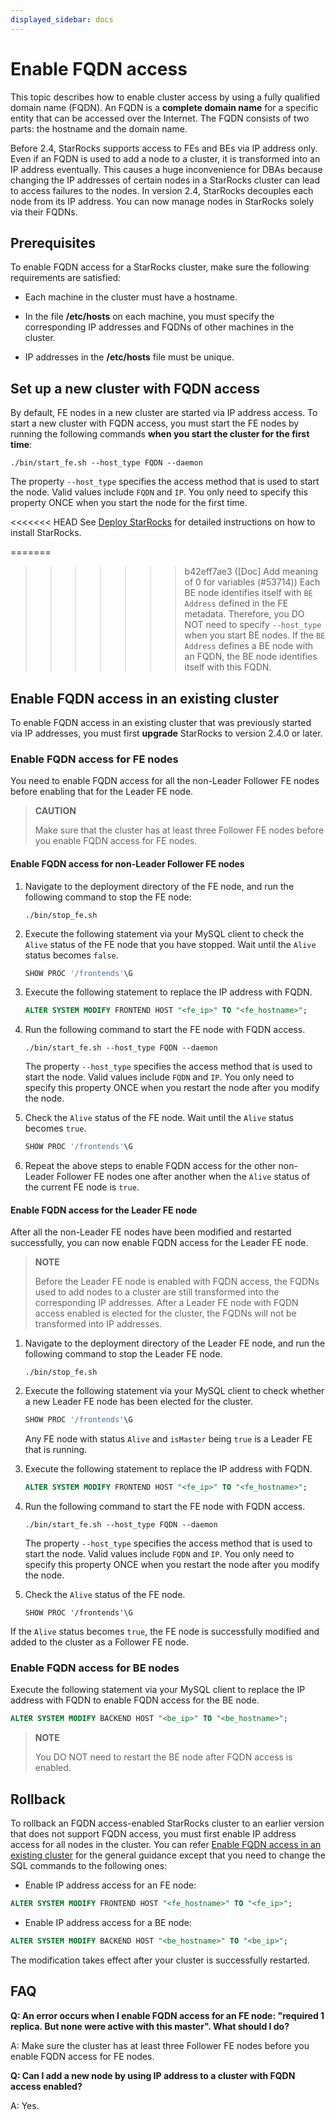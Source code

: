 ```yaml
---
displayed_sidebar: docs
---
```


# Enable FQDN access

This topic describes how to enable cluster access by using a fully qualified domain name (FQDN). An FQDN is a **complete domain name** for a specific entity that can be accessed over the Internet. The FQDN consists of two parts: the hostname and the domain name.

Before 2.4, StarRocks supports access to FEs and BEs via IP address only. Even if an FQDN is used to add a node to a cluster, it is transformed into an IP address eventually. This causes a huge inconvenience for DBAs because changing the IP addresses of certain nodes in a StarRocks cluster can lead to access failures to the nodes. In version 2.4, StarRocks decouples each node from its IP address. You can now manage nodes in StarRocks solely via their FQDNs.

## Prerequisites

To enable FQDN access for a StarRocks cluster, make sure the following requirements are satisfied:

- Each machine in the cluster must have a hostname.

- In the file **/etc/hosts** on each machine, you must specify the corresponding IP addresses and FQDNs of other machines in the cluster.

- IP addresses in the **/etc/hosts** file must be unique.

## Set up a new cluster with FQDN access

By default, FE nodes in a new cluster are started via IP address access. To start a new cluster with FQDN access, you must start the FE nodes by running the following commands **when you start the cluster for the first time**:

```Shell
./bin/start_fe.sh --host_type FQDN --daemon
```

The property `--host_type` specifies the access method that is used to start the node. Valid values include `FQDN` and `IP`. You only need to specify this property ONCE when you start the node for the first time.

<<<<<<< HEAD
See [Deploy StarRocks](../../deployment/deploy_manually.md) for detailed instructions on how to install StarRocks.

=======
>>>>>>> b42eff7ae3 ([Doc] Add meaning of 0 for variables (#53714))
Each BE node identifies itself with `BE Address` defined in the FE metadata. Therefore, you DO NOT need to specify `--host_type` when you start BE nodes. If the `BE Address` defines a BE node with an FQDN, the BE node identifies itself with this FQDN.

## Enable FQDN access in an existing cluster

To enable FQDN access in an existing cluster that was previously started via IP addresses, you must first **upgrade** StarRocks to version 2.4.0 or later.

### Enable FQDN access for FE nodes

You need to enable FQDN access for all the non-Leader Follower FE nodes before enabling that for the Leader FE node.

> **CAUTION**
>
> Make sure that the cluster has at least three Follower FE nodes before you enable FQDN access for FE nodes.

#### Enable FQDN access for non-Leader Follower FE nodes

1. Navigate to the deployment directory of the FE node, and run the following command to stop the FE node:

    ```Shell
    ./bin/stop_fe.sh
    ```

2. Execute the following statement via your MySQL client to check the `Alive` status of the FE node that you have stopped. Wait until the `Alive` status becomes `false`.

    ```SQL
    SHOW PROC '/frontends'\G
    ```

3. Execute the following statement to replace the IP address with FQDN.

    ```SQL
    ALTER SYSTEM MODIFY FRONTEND HOST "<fe_ip>" TO "<fe_hostname>";
    ```

4. Run the following command to start the FE node with FQDN access.

    ```Shell
    ./bin/start_fe.sh --host_type FQDN --daemon
    ```

    The property `--host_type` specifies the access method that is used to start the node. Valid values include `FQDN` and `IP`. You only need to specify this property ONCE when you restart the node after you modify the node.

5. Check the `Alive` status of the FE node. Wait until the `Alive` status becomes `true`.

    ```SQL
    SHOW PROC '/frontends'\G
    ```

6. Repeat the above steps to enable FQDN access for the other non-Leader Follower FE nodes one after another when the `Alive` status of the current FE node is `true`.

#### Enable FQDN access for the Leader FE node

After all the non-Leader FE nodes have been modified and restarted successfully, you can now enable FQDN access for the Leader FE node.

> **NOTE**
>
> Before the Leader FE node is enabled with FQDN access, the FQDNs used to add nodes to a cluster are still transformed into the corresponding IP addresses. After a Leader FE node with FQDN access enabled is elected for the cluster, the FQDNs will not be transformed into IP addresses.

1. Navigate to the deployment directory of the Leader FE node, and run the following command to stop the Leader FE node.

    ```Shell
    ./bin/stop_fe.sh
    ```

2. Execute the following statement via your MySQL client to check whether a new Leader FE node has been elected for the cluster.

    ```SQL
    SHOW PROC '/frontends'\G
    ```

    Any FE node with status `Alive` and `isMaster` being `true` is a Leader FE that is running.

3. Execute the following statement to replace the IP address with FQDN.

    ```SQL
    ALTER SYSTEM MODIFY FRONTEND HOST "<fe_ip>" TO "<fe_hostname>";
    ```

4. Run the following command to start the FE node with FQDN access.

    ```Shell
    ./bin/start_fe.sh --host_type FQDN --daemon
    ```

    The property `--host_type` specifies the access method that is used to start the node. Valid values include `FQDN` and `IP`. You only need to specify this property ONCE when you restart the node after you modify the node.

5. Check the `Alive` status of the FE node.

    ```Plain
    SHOW PROC '/frontends'\G
    ```

  If the `Alive` status becomes `true`, the FE node is successfully modified and added to the cluster as a Follower FE node.

### Enable FQDN access for BE nodes

Execute the following statement via your MySQL client to replace the IP address with FQDN to enable FQDN access for the BE node.

```SQL
ALTER SYSTEM MODIFY BACKEND HOST "<be_ip>" TO "<be_hostname>";
```

> **NOTE**
>
> You DO NOT need to restart the BE node after FQDN access is enabled.

## Rollback

To rollback an FQDN access-enabled StarRocks cluster to an earlier version that does not support FQDN access, you must first enable IP address access for all nodes in the cluster. You can refer [Enable FQDN access in an existing cluster](#enable-fqdn-access-in-an-existing-cluster) for the general guidance except that you need to change the SQL commands to the following ones:

- Enable IP address access for an FE node:

```SQL
ALTER SYSTEM MODIFY FRONTEND HOST "<fe_hostname>" TO "<fe_ip>";
```

- Enable IP address access for a BE node:

```SQL
ALTER SYSTEM MODIFY BACKEND HOST "<be_hostname>" TO "<be_ip>";
```

The modification takes effect after your cluster is successfully restarted.

## FAQ

**Q: An error occurs when I enable FQDN access for an FE node: "required 1 replica. But none were active with this master". What should I do?**

A: Make sure the cluster has at least three Follower FE nodes before you enable FQDN access for FE nodes.

**Q: Can I add a new node by using IP address to a cluster with FQDN access enabled?**

A: Yes.
